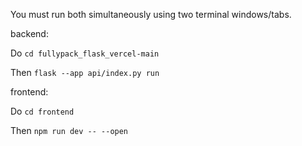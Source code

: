 You must run both simultaneously using two terminal windows/tabs.

backend:

Do `cd fullypack_flask_vercel-main`

Then `flask --app api/index.py run`

frontend:

Do `cd frontend`

Then `npm run dev -- --open`

